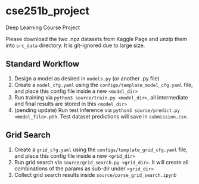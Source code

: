 # cse251b_project
Deep Learning Course Project


Please download the two .npz datasets from Kaggle Page and unzip them into `src_data` directory.
It is git-ignored due to large size.

## Standard Workflow

1. Design a model as desired in `models.py` (or another .py file)
2. Create a `model_cfg.yaml` using the `configs/template_model_cfg.yaml` file, and place this config file inside a new `<model_dir>`
3. Run training via `python3 source/train.py <model_dir>`, all intermediate and final results are stored in this `<model_dir>`
4. (pending update) Run test inference via `python3 source/predict.py <model_file>.pth`. Test dataset predictions will save in `submission.csv`.


## Grid Search

1. Create a `grid_cfg.yaml` using the `configs/template_grid_cfg.yaml` file, and place this config file inside a new `<grid_dir>`
2. Run grid search via `source/grid_search.py <grid_dir>`. It will create all combinations of the params as sub-dir under `<grid_dir>`
3. Collect grid search results inside `source/parse_grid_search.ipynb`
